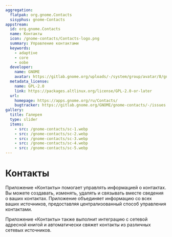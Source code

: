 ```yaml
---
aggregation:
  flatpak: org.gnome.Contacts
  sisyphus: gnome-Contacts
appstream:
  id: org.gnome.Contacts
  name: Контакты
  icon: /gnome-contacts/Contacts-logo.png
  summary: Управление контактами
  keywords:
    - adaptive
    - core
    - oobe
  developer:
    name: GNOME
    avatar: https://gitlab.gnome.org/uploads/-/system/group/avatar/8/gnomelogo.png?width=48
  metadata_license:
    name: GPL-2.0
    link: https://packages.altlinux.org/license/GPL-2.0-or-later
  url:
    homepage: https://apps.gnome.org/ru/Contacts/
    bugtracker: https://gitlab.gnome.org/GNOME/gnome-contacts/-/issues
gallery:
  title: Галерея
  type: slider
  items:
    - src: /gnome-contacts/sc-1.webp
    - src: /gnome-contacts/sc-2.webp
    - src: /gnome-contacts/sc-3.webp
    - src: /gnome-contacts/sc-4.webp
    - src: /gnome-contacts/sc-5.webp
---
```


# Контакты

Приложение «Контакты» помогает управлять информацией о контактах. Вы можете создавать, изменять, удалять и связывать вместе сведения о ваших контактах. Приложение объединяет информацию со всех ваших источников, предоставляя централизованный способ управления контактами.

Приложение «Контакты» также выполнит интеграцию с сетевой адресной книгой и автоматически свяжет контакты из различных сетевых источников.

<AGWGallery />

<!--@include: @ru/apps/.parts/install/content-repo.md-->
<!--@include: @ru/apps/.parts/install/content-flatpak.md-->
